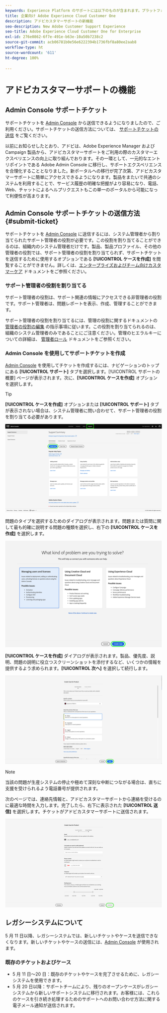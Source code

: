 ```yaml
---
keywords: Experience Platform のサポートには以下のものが含まれます。プラットフォームのサポート、インテリジェントサービスのサポート、カスタマー AI のサポート。アトリビューション AI のサポート、RTCDP のサポート、サポートチケットの送信、カスタマーサポート
title: 企業向け Adobe Experience Cloud Customer One
description: アドビカスタマーサポートの新機能
seo-description: New Adobe Customer Support Experience
seo-title: Adobe Experience Cloud Customer One for Enterprise
exl-id: 276e0862-6f7e-491e-b63e-10a50b7238c2
source-git-commit: acb06781b0e56e6222394b1736fbf8a80ee2aab8
workflow-type: ht
source-wordcount: '611'
ht-degree: 100%

---
```


# アドビカスタマーサポートの機能

## Admin Console サポートチケット

サポートチケットを [Admin Console](https://adminconsole.adobe.com/) から送信できるようになりましたので、ご利用ください。サポートチケットの送信方法については、 [サポートチケットの送信](#submit-ticket) をご覧ください。

以前にお知らせしたとおり、アドビは、Adobe Experience Manager および Campaign 製品から、アドビカスタマーサポートをご利用の際のカスタマーエクスペリエンスの向上に取り組んでおります。その一環として、一元的なエントリポイントである Adobe Admin Console に移行し、サポートエクスペリエンスを合理化することとなりました。新ポータルへの移行が完了次第、アドビカスタマーサポートに簡単にアクセスできるようになります。製品をまたいで共通のシステムを利用することで、サービス履歴の明確な把握がより容易になり、電話、Web、チャットによるヘルプリクエストもこの単一のポータルから可能になって利便性が高まります。

## Admin Console サポートチケットの送信方法 {#submit-ticket}

サポートチケットを [Admin Console](https://adminconsole.adobe.com/) に送信するには、システム管理者から割り当てられたサポート管理者の役割が必要です。この役割を割り当てることができるのは、組織内のシステム管理者だけです。製品、製品プロファイル、その他の管理者の役割では、サポート管理者の役割を割り当てられず、サポートチケットを送信するために使用するオプションである **[!UICONTROL ケースを作成]** を閲覧することができません。詳しくは、[エンタープライズおよびチーム向けカスタマーケア](https://helpx.adobe.com/jp/enterprise/using/support-and-expert-services.html) ドキュメントをご参照ください。

### サポート管理者の役割を割り当てる

サポート管理者の役割は、サポート関連の情報にアクセスできる非管理者の役割です。サポート管理者は、問題レポートを表示、作成、管理することができます。

サポート管理者の役割を割り当てるには、管理の役割に関するドキュメントの [管理者の役割の編集](https://helpx.adobe.com/jp/enterprise/using/admin-roles.html#add-admin-teams) の指示事項に従います。この役割を割り当てられるのは、組織のシステム管理者のみであることにご注意ください。管理のヒエラルキーについての詳細は、 [管理者ロール](https://helpx.adobe.com/jp/enterprise/admin-guide.html/enterprise/using/admin-roles.ug.html) ドキュメントをご参照ください。

### Admin Console を使用してサポートチケットを作成

[Admin Console](https://adminconsole.adobe.com/) を使用してチケットを作成するには、ナビゲーションのトップにある **[!UICONTROL サポート]** タブを選択します。[!UICONTROL サポートの概要] ページが表示されます。次に、**[!UICONTROL ケースを作成]** オプションを選択します。

>[!TIP]
>
> **[!UICONTROL ケースを作成]** オプションまたは **[!UICONTROL サポート]** タブが表示されない場合は、システム管理者に問い合わせて、サポート管理者の役割を割り当てる必要があります。

![Admin Console サポートタブ](./assets/Support.png)

問題のタイプを選択するためのダイアログが表示されます。問題または質問に関して最も的確に説明する問題の種類を選択し、右下の **[!UICONTROL ケースを作成]** を選択します。

![問題を選択](./assets/select-case-type.png)

**[!UICONTROL ケースを作成]** ダイアログが表示されます。製品、優先度、説明、問題の説明に役立つスクリーンショットを添付するなど、いくつかの情報を提供するよう求められます。**[!UICONTROL 次へ]** を選択して続行します。

![ケースを作成](./assets/create_case.png)

>[!NOTE]
>
> 当該の問題が生産システムの停止や極めて深刻な中断につながる場合は、直ちに支援を受けられるよう電話番号が提供されます。

次のページでは、連絡先情報と、アドビカスタマーサポートから連絡を受けるのに最適な時間を入力します。完了したら、右下に表示された **[!UICONTROL 送信]** を選択します。チケットがアドビカスタマーサポートに送信されます。

![チケットを送信](./assets/submit_case.png)

## レガシーシステムについて

5 月 11 日以降、レガシーシステムでは、新しいチケットやケースを送信できなくなります。新しいチケットやケースの送信には、[Admin Console](https://adminconsole.adobe.com/) が使用されます。

### 既存のチケットおよびケース

* 5 月 11 日～20 日：既存のチケットやケースを完了させるために、レガシーシステムを使用できます。
* 5 月 20 日以降：サポートチームにより、残りのオープンケースがレガシーシステムから新しいサポートシステムに移行されます。お客様には、これらのケースを引き続き処理するためのサポートへのお問い合わせ方法に関する電子メール通知が送信されます。

